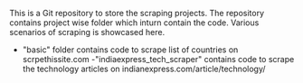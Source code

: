 This is a Git repository to store the scraping projects. 
The repository contains project wise folder which inturn contain the code. 
Various scenarios of scraping is showcased here. 
- "basic" folder contains code to scrape list of countries on scrpethissite.com
-"indiaexpress_tech_scraper" contains code to scrape the technology articles on indianexpress.com/article/technology/

